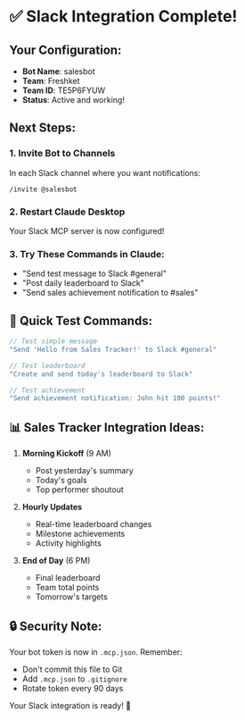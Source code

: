 # ✅ Slack Integration Complete!

## Your Configuration:
- **Bot Name**: salesbot
- **Team**: Freshket
- **Team ID**: TE5P6FYUW
- **Status**: Active and working!

## Next Steps:

### 1. Invite Bot to Channels
In each Slack channel where you want notifications:
```
/invite @salesbot
```

### 2. Restart Claude Desktop
Your Slack MCP server is now configured!

### 3. Try These Commands in Claude:
- "Send test message to Slack #general"
- "Post daily leaderboard to Slack"
- "Send sales achievement notification to #sales"

## 🎯 Quick Test Commands:

```javascript
// Test simple message
"Send 'Hello from Sales Tracker!' to Slack #general"

// Test leaderboard
"Create and send today's leaderboard to Slack"

// Test achievement
"Send achievement notification: John hit 100 points!"
```

## 📊 Sales Tracker Integration Ideas:

1. **Morning Kickoff** (9 AM)
   - Post yesterday's summary
   - Today's goals
   - Top performer shoutout

2. **Hourly Updates**
   - Real-time leaderboard changes
   - Milestone achievements
   - Activity highlights

3. **End of Day** (6 PM)
   - Final leaderboard
   - Team total points
   - Tomorrow's targets

## 🔒 Security Note:
Your bot token is now in `.mcp.json`. Remember:
- Don't commit this file to Git
- Add `.mcp.json` to `.gitignore`
- Rotate token every 90 days

Your Slack integration is ready! 🚀